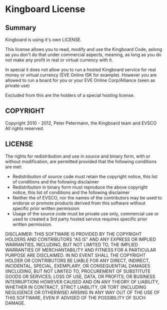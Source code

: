 # Kingboard License
## Summary
Kingboard is using it's own LICENSE.

This license allows you to read, modify and use the Kingboard Code, aslong as you don't do that
under commercial aspects, meaning, as long as you do not make any profit in real or virtual
currency with it.

In special it does not allow you to run a hosted Kingboard service for real money
or virtual currency (EVE Online ISK for example). However you are allowed to run
a board for you or your EVE Online Corp/Alliance (seen as private use)

Excluded from this are the holders of a special hosting license.

## COPYRIGHT
Copyright 2010 - 2012, Peter Petermann, the Kingboard team and EVSCO
All rights reserved.

## LICENSE
The rights for redistribution and use in source and binary form, with or without modification,
are permitted provided that the following conditions are met:

- Redistribution of source code must retain the copyright notice, this list of conditions and the following disclaimer
- Redistribution in binary form must reproduce the above copyright notice, this list of conditions and the following disclaimer
- Neither the of EVSCO, nor the names of the contributors may be used to endorse or promote products derived from this software without specific prior written permission
- Usage of the source code must be private use only, commercial use or used to created a 3rd party hosted service requires specific prior written permission.

DISCLAIMER: THIS SOFTWARE IS PROVIDED BY THE COPYRIGHT HOLDERS AND CONTRIBUTORS "AS IS" AND ANY EXPRESS OR IMPLIED WARRANTIES, INCLUDING, BUT NOT LIMITED TO, THE IMPLIED WARRANTIES OF MERCHANTABILITY AND FITNESS FOR A PARTICULAR PURPOSE ARE DISCLAIMED. IN NO EVENT SHALL THE COPYRIGHT HOLDER OR CONTRIBUTORS BE LIABLE FOR ANY DIRECT, INDIRECT, INCIDENTAL, SPECIAL, EXEMPLARY, OR CONSEQUENTIAL DAMAGES (INCLUDING, BUT NOT LIMITED TO, PROCUREMENT OF SUBSTITUTE GOODS OR SERVICES; LOSS OF USE, DATA, OR PROFITS; OR BUSINESS INTERRUPTION) HOWEVER CAUSED AND ON ANY THEORY OF LIABILITY, WHETHER IN CONTRACT, STRICT LIABILITY, OR TORT (INCLUDING NEGLIGENCE OR OTHERWISE) ARISING IN ANY WAY OUT OF THE USE OF THIS SOFTWARE, EVEN IF ADVISED OF THE POSSIBILITY OF SUCH DAMAGE.